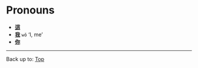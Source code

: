 # Pronouns

- **[這](這.md)**
- **[我](wo3.md)** `wǒ` ‘I, me’
- **[你](你.md)**

----

Back up to: [Top](../index.md)
